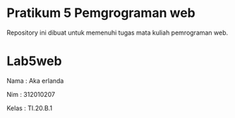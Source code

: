 # Pratikum 5 Pemgrograman web

Repository ini dibuat untuk memenuhi tugas mata kuliah pemrograman web.

# Lab5web

Nama    : Aka erlanda

Nim     : 312010207

Kelas   : TI.20.B.1







